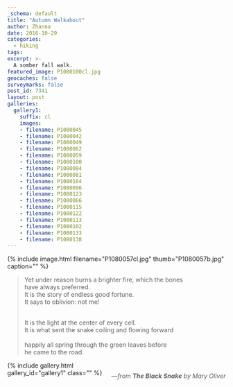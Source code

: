 ```yaml
---
_schema: default
title: "Autumn Walkabout"
author: Zhanna
date: 2016-10-29
categories:
  - hiking
tags:
excerpt: >-
  A somber fall walk.
featured_image: P1080100cl.jpg
geocaches: false
surveymarks: false
post_id: 7341
layout: post                      
galleries:
  gallery1:
    suffix: cl
    images:
    - filename: P1080045
    - filename: P1080042
    - filename: P1080049
    - filename: P1080062
    - filename: P1080059
    - filename: P1080100
    - filename: P1080084
    - filename: P1080081
    - filename: P1080104
    - filename: P1080096
    - filename: P1080123
    - filename: P1080066
    - filename: P1080115
    - filename: P1080122
    - filename: P1080113
    - filename: P1080102
    - filename: P1080133
    - filename: P1080138
---
```


{% include image.html filename="P1080057cl.jpg" thumb="P1080057b.jpg" caption="" %}

<blockquote>Yet under reason burns a brighter fire, which the bones<br>
have always preferred.<br>
It is the story of endless good fortune.<br>
It says to oblivion: not me!<br><br>


It is the light at the center of every cell.<br>
It is what sent the snake coiling and flowing forward<br>  
happily all spring through the green leaves before<br> 
he came to the road.

<span style="float: right; margin-bottom: 1.5rem; margin-top: 1.5rem;">—<em>from <strong>The Black Snake</strong> by Mary Oliver</em></span>
</blockquote>

{% include gallery.html gallery_id="gallery1" class="" %}
